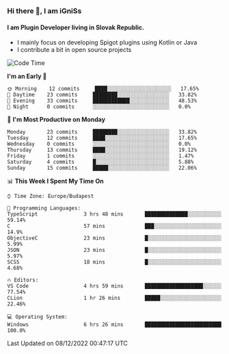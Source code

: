 ### Hi there 👋, I am iGniSs

#### I am Plugin Developer living in Slovak Republic.
- I mainly focus on developing Spigot plugins using Kotlin or Java
- I contribute a bit in open source projects

<!--START_SECTION:waka-->
![Code Time](http://img.shields.io/badge/Code%20Time-976%20hrs%2034%20mins-blue)

**I'm an Early 🐤** 

```text
🌞 Morning    12 commits     ████░░░░░░░░░░░░░░░░░░░░░   17.65% 
🌆 Daytime    23 commits     ████████░░░░░░░░░░░░░░░░░   33.82% 
🌃 Evening    33 commits     ████████████░░░░░░░░░░░░░   48.53% 
🌙 Night      0 commits      ░░░░░░░░░░░░░░░░░░░░░░░░░   0.0%

```
📅 **I'm Most Productive on Monday** 

```text
Monday       23 commits     ████████░░░░░░░░░░░░░░░░░   33.82% 
Tuesday      12 commits     ████░░░░░░░░░░░░░░░░░░░░░   17.65% 
Wednesday    0 commits      ░░░░░░░░░░░░░░░░░░░░░░░░░   0.0% 
Thursday     13 commits     ████░░░░░░░░░░░░░░░░░░░░░   19.12% 
Friday       1 commits      ░░░░░░░░░░░░░░░░░░░░░░░░░   1.47% 
Saturday     4 commits      █░░░░░░░░░░░░░░░░░░░░░░░░   5.88% 
Sunday       15 commits     █████░░░░░░░░░░░░░░░░░░░░   22.06%

```


📊 **This Week I Spent My Time On** 

```text
⌚︎ Time Zone: Europe/Budapest

💬 Programming Languages: 
TypeScript               3 hrs 48 mins       ██████████████░░░░░░░░░░░   59.14% 
C                        57 mins             ███░░░░░░░░░░░░░░░░░░░░░░   14.9% 
ObjectiveC               23 mins             █░░░░░░░░░░░░░░░░░░░░░░░░   5.99% 
JSON                     23 mins             █░░░░░░░░░░░░░░░░░░░░░░░░   5.97% 
SCSS                     18 mins             █░░░░░░░░░░░░░░░░░░░░░░░░   4.68%

🔥 Editors: 
VS Code                  4 hrs 59 mins       ███████████████████░░░░░░   77.54% 
CLion                    1 hr 26 mins        █████░░░░░░░░░░░░░░░░░░░░   22.46%

💻 Operating System: 
Windows                  6 hrs 26 mins       █████████████████████████   100.0%

```


 Last Updated on 08/12/2022 00:47:17 UTC
<!--END_SECTION:waka-->